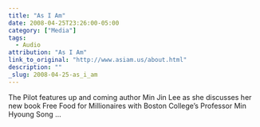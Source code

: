 ```yaml
---
title: "As I Am"
date: 2008-04-25T23:26:00-05:00
category: ["Media"]
tags:
  - Audio
attribution: "As I Am"
link_to_original: "http://www.asiam.us/about.html"
description: ""
_slug: 2008-04-25-as_i_am
---
```


The Pilot features up and coming author Min Jin Lee as she discusses her new book Free Food for Millionaires with Boston College’s Professor Min Hyoung Song ...
